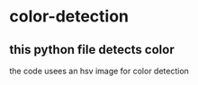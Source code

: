 # color-detection
## this python file detects color
the code usees an hsv image for color detection
